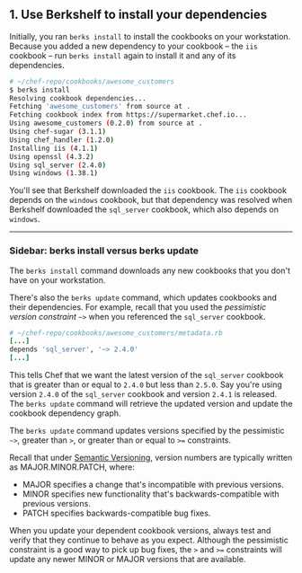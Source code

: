 ## 1. Use Berkshelf to install your dependencies

Initially, you ran `berks install` to install the cookbooks on your workstation. Because you added a new dependency to your cookbook &ndash; the `iis` cookbook &ndash; run `berks install` again to install it and any of its dependencies.

```bash
# ~/chef-repo/cookbooks/awesome_customers
$ berks install
Resolving cookbook dependencies...
Fetching 'awesome_customers' from source at .
Fetching cookbook index from https://supermarket.chef.io...
Using awesome_customers (0.2.0) from source at .
Using chef-sugar (3.1.1)
Using chef_handler (1.2.0)
Installing iis (4.1.1)
Using openssl (4.3.2)
Using sql_server (2.4.0)
Using windows (1.38.1)
```

You'll see that Berkshelf downloaded the `iis` cookbook. The `iis` cookbook depends on the `windows` cookbook, but that dependency was resolved when Berkshelf downloaded the `sql_server` cookbook, which also depends on `windows`.

<hr>

### Sidebar: berks install versus berks update

The `berks install` command downloads any new cookbooks that you don't have on your workstation.

There's also the `berks update` command, which updates cookbooks and their dependencies. For example, recall that you used the _pessimistic version constraint_ `~>` when you referenced the `sql_server` cookbook.

```ruby
# ~/chef-repo/cookbooks/awesome_customers/metadata.rb
[...]
depends 'sql_server', '~> 2.4.0'
[...]
```

This tells Chef that we want the latest version of the `sql_server` cookbook that is greater than or equal to `2.4.0` but less than `2.5.0`. Say you're using version `2.4.0` of the `sql_server` cookbook and version `2.4.1` is released. The `berks update` command will retrieve the updated version and update the cookbook dependency graph.

The `berks update` command updates versions specified by the pessimistic `~>`, greater than `>`, or greater than or equal to `>=` constraints.

Recall that under [Semantic Versioning](http://semver.org), version numbers are typically written as MAJOR.MINOR.PATCH, where:

* MAJOR specifies a change that's incompatible with previous versions.
* MINOR specifies new functionality that's backwards-compatible with previous versions.
* PATCH specifies backwards-compatible bug fixes.

When you update your dependent cookbook versions, always test and verify that they continue to behave as you expect. Although the pessimistic constraint is a good way to pick up bug fixes, the `>` and `>=` constraints will update any newer MINOR or MAJOR versions that are available.
